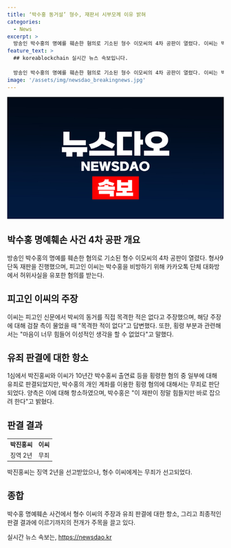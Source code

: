 ```yaml
---
title: ‘박수홍 동거설’ 형수, 재판서 시부모께 이유 밝혀
categories:
  - News
excerpt: >
  방송인 박수홍의 명예를 훼손한 혐의로 기소된 형수 이모씨의 4차 공판이 열렸다. 이씨는 박씨의 동거를 직접 목격한 적은 없다고 주장하며, 피고인신문에서 박수홍을 비방한 혐의를 받는다. 형사법 위반으로 공판을 진행했고, 이씨는 횡령 등 혐의에 대해 해명하며 정서적으로 힘들었다고 주장했다. 그러나 박수홍과 관련한 횡령 혐의 중 20억원에 대해 유죄 판결을 받았으며, 양측은 항소했다.
feature_text: >
  ## koreablockchain 실시간 뉴스 속보입니다.

  방송인 박수홍의 명예를 훼손한 혐의로 기소된 형수 이모씨의 4차 공판이 열렸다. 이씨는 박씨의 동거를 직접 목격한 적은 없다고 주장하며, 피고인신문에서 박수홍을 비방한 혐의를 받는다. 형사법 위반으로 공판을 진행했고, 이씨는 횡령 등 혐의에 대해 해명하며 정서적으로 힘들었다고 주장했다. 그러나 박수홍과 관련한 횡령 혐의 중 20억원에 대해 유죄 판결을 받았으며, 양측은 항소했다.
image: '/assets/img/newsdao_breakingnews.jpg'
---
```


<p><img src="/assets/img/newsdao_breakingnews.jpg" alt="koreablockchain 속보" /></p>

<h2 data-ke-size="size26">박수홍 명예훼손 사건 4차 공판 개요</h2>

<p data-ke-size="size16">방송인 박수홍의 명예를 훼손한 혐의로 기소된 형수 이모씨의 4차 공판이 열렸다. 형사9단독 재판을 진행했으며, 피고인 이씨는 박수홍을 비방하기 위해 카카오톡 단체 대화방에서 허위사실을 유포한 혐의를 받는다.</p>

<h2 data-ke-size="size26">피고인 이씨의 주장</h2>

<p data-ke-size="size16">이씨는 피고인 신문에서 박씨의 동거를 직접 목격한 적은 없다고 주장했으며, 해당 주장에 대해 검찰 측이 물었을 때 "목격한 적이 없다"고 답변했다. 또한, 횡령 부분과 관련해서는 "마음이 너무 힘들어 이성적인 생각을 할 수 없었다"고 말했다.</p>

<h2 data-ke-size="size26">유죄 판결에 대한 항소</h2>

<p data-ke-size="size16">1심에서 박진홍씨와 이씨가 10년간 박수홍씨 출연료 등을 횡령한 혐의 중 일부에 대해 유죄로 판결되었지만, 박수홍의 개인 계좌를 이용한 횡령 혐의에 대해서는 무죄로 판단되었다. 양측은 이에 대해 항소하였으며, 박수홍은 "이 재판이 정말 힘들지만 바로 잡으려 한다"고 밝혔다.</p>

<h2 data-ke-size="size26">판결 결과</h2>

<table>
    <tr>
        <td style="text-align: center; height: 17px;"><b>박진홍씨</b></td>
        <td style="text-align: center; height: 17px;"><b>이씨</b></td>
    </tr>
    <tr>
        <td style="text-align: center; height: 17px;">징역 2년</td>
        <td style="text-align: center; height: 17px;">무죄</td>
    </tr>
</table>

<p data-ke-size="size16">박진홍씨는 징역 2년을 선고받았으나, 형수 이씨에게는 무죄가 선고되었다.</p>

<h2 data-ke-size="size26">종합</h2>

<p data-ke-size="size16">박수홍 명예훼손 사건에서 형수 이씨의 주장과 유죄 판결에 대한 항소, 그리고 최종적인 판결 결과에 이르기까지의 전개가 주목을 끌고 있다.</p>
실시간 뉴스 속보는, <a href="https://newsdao.kr" rel="dofollow">https://newsdao.kr</a>


